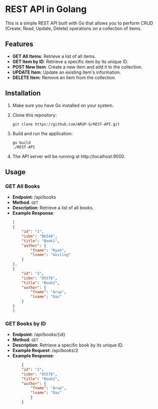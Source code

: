 # REST API in Golang

This is a simple REST API built with Go that allows you to perform CRUD (Create, Read, Update, Delete) operations on a collection of items.

## Features

- **GET All Items**: Retrieve a list of all items.
- **GET Item by ID**: Retrieve a specific item by its unique ID.
- **POST New Item**: Create a new item and add it to the collection.
- **UPDATE Item**: Update an existing item's information.
- **DELETE Item**: Remove an item from the collection.

## Installation

1. Make sure you have Go installed on your system.

2. Clone this repository:

   ```shell
   git clone https://github.com/ARUP-G/REST-API.git

3. Build and run the application:

    ```shell
    go build
    ./REST-API

4. The API server will be running at http://localhost:9000.

## Usage
### GET All Books

- **Endpoint**: /api/books
- **Method**: `GET`
- **Description**: Retrieve a list of all books.
- **Example Response**:
    ```json
    [
    {
        "id": "1",
        "isbn": "86348",
        "title": "Book1",
        "author": {
            "fname": "Ryan",
            "lname": "Gosling"
        }
    },
    {
        "id": "2",
        "isbn": "85578",
        "title": "Book2",
        "author": {
            "fname": "Arup",
            "lname": "Das"
        }
    }
    ]
 
    ```

### GET Books by ID
 - **Endpoint**: /api/books/{id}
 - **Method**: `GET`
 - **Description**: Retrieve a specific book by its unique ID.
 - **Example Request**: /api/books/2
 - **Example Response**:
    ```json
        {
        "id": "2",
        "isbn": "85578",
        "title": "Book2",
        "author": {
            "fname": "Arup",
            "lname": "Das"
            }
        }
 
    ```
